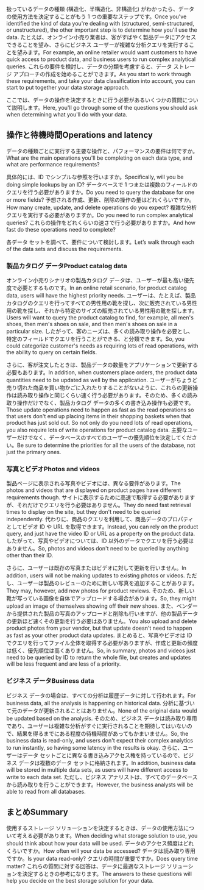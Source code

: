 <span data-ttu-id="ee92b-101">扱っているデータの種類 (構造化、半構造化、非構造化) がわかったら、データの使用方法を決定することがもう 1 つの重要なステップです。</span><span class="sxs-lookup"><span data-stu-id="ee92b-101">Once you've identified the kind of data you're dealing with (structured, semi-structured, or unstructured), the other important step is to determine how you'll use the data.</span></span> <span data-ttu-id="ee92b-102">たとえば、オンライン小売り業者は、客がすばやく製品データにアクセスできることを望み、さらにビジネス ユーザーが複雑な分析クエリを実行することを望みます。</span><span class="sxs-lookup"><span data-stu-id="ee92b-102">For example, an online retailer would want customers to have quick access to product data, and business users to run complex analytical queries.</span></span> <span data-ttu-id="ee92b-103">これらの要件を検討し、データの分類を考慮すると、データ ストレージ アプローチの作成を始めることができます。</span><span class="sxs-lookup"><span data-stu-id="ee92b-103">As you start to work through these requirements, and take your data classification into account, you can start to put together your data storage approach.</span></span>

<span data-ttu-id="ee92b-104">ここでは、データの操作を決定するときに行う必要があるいくつかの質問について説明します。</span><span class="sxs-lookup"><span data-stu-id="ee92b-104">Here, you'll go through some of the questions you should ask when determining what you'll do with your data.</span></span>

## <a name="operations-and-latency"></a><span data-ttu-id="ee92b-105">操作と待機時間</span><span class="sxs-lookup"><span data-stu-id="ee92b-105">Operations and latency</span></span>

<span data-ttu-id="ee92b-106">データの種類ごとに実行する主要な操作と、パフォーマンスの要件は何ですか。</span><span class="sxs-lookup"><span data-stu-id="ee92b-106">What are the main operations you'll be completing on each data type, and what are performance requirements?</span></span>

<span data-ttu-id="ee92b-107">具体的には、ID でシンプルな参照を行いますか。</span><span class="sxs-lookup"><span data-stu-id="ee92b-107">Specifically, will you be doing simple lookups by an ID?</span></span> <span data-ttu-id="ee92b-108">データベースで 1 つまたは複数のフィールドのクエリを行う必要がありますか。</span><span class="sxs-lookup"><span data-stu-id="ee92b-108">Do you need to query the database for one or more fields?</span></span> <span data-ttu-id="ee92b-109">予想される作成、更新、削除の操作の量はどれくらいですか。</span><span class="sxs-lookup"><span data-stu-id="ee92b-109">How many create, update, and delete operations do you expect?</span></span> <span data-ttu-id="ee92b-110">複雑な分析クエリを実行する必要がありますか。</span><span class="sxs-lookup"><span data-stu-id="ee92b-110">Do you need to run complex analytical queries?</span></span> <span data-ttu-id="ee92b-111">これらの操作をどれくらいの速さで行う必要がありますか。</span><span class="sxs-lookup"><span data-stu-id="ee92b-111">And how fast do these operations need to complete?</span></span>

<span data-ttu-id="ee92b-112">各データ セットを調べて、要件について検討します。</span><span class="sxs-lookup"><span data-stu-id="ee92b-112">Let’s walk through each of the data sets and discuss the requirements.</span></span>

### <a name="product-catalog-data"></a><span data-ttu-id="ee92b-113">製品カタログ データ</span><span class="sxs-lookup"><span data-stu-id="ee92b-113">Product catalog data</span></span>

<span data-ttu-id="ee92b-114">オンライン小売りシナリオの製品カタログ データは、ユーザーが最も高い優先度で必要とするものです。</span><span class="sxs-lookup"><span data-stu-id="ee92b-114">In an online retail scenario, for product catalog data, users will have the highest priority needs.</span></span> <span data-ttu-id="ee92b-115">ユーザーは、たとえば、製品カタログのクエリを行ってすべての男性用の靴を探し、次に販売されている男性用の靴を探し、それから特定のサイズの販売されている男性用の靴を探します。</span><span class="sxs-lookup"><span data-stu-id="ee92b-115">Users will want to query the product catalog to find, for example, all men's shoes, then men's shoes on sale, and then men's shoes on sale in a particular size.</span></span> <span data-ttu-id="ee92b-116">したがって、客のニーズは、多くの読み取り操作を必要とし、特定のフィールドでクエリを行うことができる、と分類できます。</span><span class="sxs-lookup"><span data-stu-id="ee92b-116">So, you could categorize customer's needs as requiring lots of read operations, with the ability to query on certain fields.</span></span>

<span data-ttu-id="ee92b-117">さらに、客が注文したときは、製品データの数量をアプリケーションで更新する必要もあります。</span><span class="sxs-lookup"><span data-stu-id="ee92b-117">In addition, when customers place orders, the product data quantities need to be updated as well by the application.</span></span> <span data-ttu-id="ee92b-118">ユーザーがちょうど売り切れた商品を買い物かごに入れたりすることがないように、これらの更新操作は読み取り操作と同じくらい速く行う必要があります。そのため、多くの読み取り操作だけでなく、製品カタログ データの多くの書き込み操作も必要です。</span><span class="sxs-lookup"><span data-stu-id="ee92b-118">Those update operations need to happen as fast as the read operations so that users don't end up placing items in their shopping baskets when that product has just sold out. So not only do you need lots of read operations, you also require lots of write operations for product catalog data.</span></span> <span data-ttu-id="ee92b-119">主要なユーザーだけでなく、データベースのすべてのユーザーの優先順位を決定してください。</span><span class="sxs-lookup"><span data-stu-id="ee92b-119">Be sure to determine the priorities for all the users of the database, not just the primary ones.</span></span>

### <a name="photos-and-videos"></a><span data-ttu-id="ee92b-120">写真とビデオ</span><span class="sxs-lookup"><span data-stu-id="ee92b-120">Photos and videos</span></span>

<span data-ttu-id="ee92b-121">製品ページに表示される写真やビデオには、異なる要件があります。</span><span class="sxs-lookup"><span data-stu-id="ee92b-121">The photos and videos that are displayed on product pages have different requirements though.</span></span> <span data-ttu-id="ee92b-122">サイトに表示するために高速で取得する必要がありますが、それだけでクエリを行う必要はありません。</span><span class="sxs-lookup"><span data-stu-id="ee92b-122">They do need fast retrieval times to display on the site, but they don't need to be queried independently.</span></span> <span data-ttu-id="ee92b-123">代わりに、商品のクエリを利用して、商品データのプロパティとしてビデオ ID や URL を取得できます。</span><span class="sxs-lookup"><span data-stu-id="ee92b-123">Instead, you can rely on the product query, and just have the video ID or URL as a property on the product data.</span></span> <span data-ttu-id="ee92b-124">したがって、写真やビデオについては、ID 以外のデータでクエリを行う必要はありません。</span><span class="sxs-lookup"><span data-stu-id="ee92b-124">So, photos and videos don't need to be queried by anything other than their ID.</span></span>

<span data-ttu-id="ee92b-125">さらに、ユーザーは既存の写真またはビデオに対して更新を行いません。</span><span class="sxs-lookup"><span data-stu-id="ee92b-125">In addition, users will not be making updates to existing photos or videos.</span></span> <span data-ttu-id="ee92b-126">ただし、ユーザーは製品のレビューのために新しい写真を追加することがあります。</span><span class="sxs-lookup"><span data-stu-id="ee92b-126">They may, however, add new photos for product reviews.</span></span> <span data-ttu-id="ee92b-127">そのため、新しい靴が写っている画像を自体でアップロードする場合があります。</span><span class="sxs-lookup"><span data-stu-id="ee92b-127">So, they might upload an image of themselves showing off their new shoes.</span></span> <span data-ttu-id="ee92b-128">また、ベンダーから提供された製品の写真のアップロードと削除も行いますが、他の製品データの更新ほど速くその更新を行う必要はありません。</span><span class="sxs-lookup"><span data-stu-id="ee92b-128">You also upload and delete product photos from your vendor, but that update doesn't need to happen as fast as your other product data updates.</span></span> <span data-ttu-id="ee92b-129">まとめると、写真やビデオは ID でクエリを行ってファイル全体を取得する必要がありますが、作成と更新の頻度は低く、優先順位は高くありません。</span><span class="sxs-lookup"><span data-stu-id="ee92b-129">So, in summary, photos and videos just need to be queried by ID to return the whole file, but creates and updates will be less frequent and are less of a priority.</span></span>  

### <a name="business-data"></a><span data-ttu-id="ee92b-130">ビジネス データ</span><span class="sxs-lookup"><span data-stu-id="ee92b-130">Business data</span></span>

<span data-ttu-id="ee92b-131">ビジネス データの場合は、すべての分析は履歴データに対して行われます。</span><span class="sxs-lookup"><span data-stu-id="ee92b-131">For business data, all the analysis is happening on historical data.</span></span> <span data-ttu-id="ee92b-132">分析に基づいて元のデータが更新されることはありません。</span><span class="sxs-lookup"><span data-stu-id="ee92b-132">None of the original data would be updated based on the analysis.</span></span> <span data-ttu-id="ee92b-133">そのため、ビジネス データは読み取り専用であり、ユーザーは複雑な分析がすぐに実行されることを期待してはいないので、結果を得るまでにある程度の待機時間があってもかまいません。</span><span class="sxs-lookup"><span data-stu-id="ee92b-133">So, the business data is read-only, and users don't expect their complex analytics to run instantly, so having some latency in the results is okay.</span></span> <span data-ttu-id="ee92b-134">さらに、ユーザーはデータ セットごとに異なる書き込みアクセス権を持っているので、ビジネス データは複数のデータ セットに格納されます。</span><span class="sxs-lookup"><span data-stu-id="ee92b-134">In addition, business data will be stored in multiple data sets, as users will have different access to write to each data set.</span></span> <span data-ttu-id="ee92b-135">ただし、ビジネス アナリストは、すべてのデータベースから読み取りを行うことができます。</span><span class="sxs-lookup"><span data-stu-id="ee92b-135">However, the business analysts will be able to read from all databases.</span></span>

## <a name="summary"></a><span data-ttu-id="ee92b-136">まとめ</span><span class="sxs-lookup"><span data-stu-id="ee92b-136">Summary</span></span>

<span data-ttu-id="ee92b-137">使用するストレージ ソリューションを決定するときは、データの使用方法について考える必要があります。</span><span class="sxs-lookup"><span data-stu-id="ee92b-137">When deciding what storage solution to use, you should think about how your data will be used.</span></span> <span data-ttu-id="ee92b-138">データのアクセス頻度はどれくらいですか。</span><span class="sxs-lookup"><span data-stu-id="ee92b-138">How often will your data be accessed?</span></span> <span data-ttu-id="ee92b-139">データは読み取り専用ですか。</span><span class="sxs-lookup"><span data-stu-id="ee92b-139">Is your data read-only?</span></span> <span data-ttu-id="ee92b-140">クエリの時間が重要ですか。</span><span class="sxs-lookup"><span data-stu-id="ee92b-140">Does query time matter?</span></span> <span data-ttu-id="ee92b-141">これらの質問に対する回答は、データに最適なストレージ ソリューションを決定するときの参考になります。</span><span class="sxs-lookup"><span data-stu-id="ee92b-141">The answers to these questions will help you decide on the best storage solution for your data.</span></span>